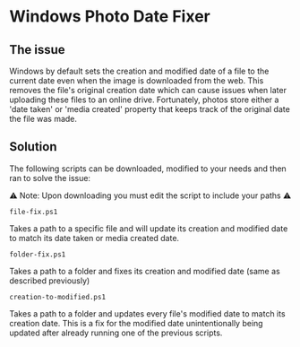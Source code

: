 # Windows Photo Date Fixer

## The issue
Windows by default sets the creation and modified date of a file to the current date even when the image is downloaded from the web. This removes the file's original creation date which can cause issues when later uploading these files to an online drive. Fortunately, photos store either a 'date taken' or 'media created' property that keeps track of the original date the file was made.

## Solution
The following scripts can be downloaded, modified to your needs and then ran to solve the issue:

⚠️ Note: Upon downloading you must edit the script to include your paths ⚠️

`file-fix.ps1`

Takes a path to a specific file and will update its creation and modified date to match its date taken or media created date.

`folder-fix.ps1`

Takes a path to a folder and fixes its creation and modified date (same as described previously)

`creation-to-modified.ps1`

Takes a path to a folder and updates every file's modified date to match its creation date. This is a fix for the modified date unintentionally being updated after already running one of the previous scripts.